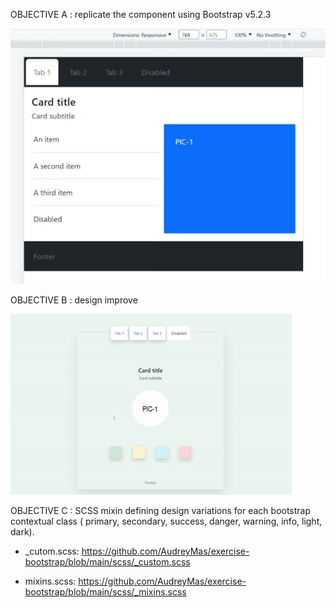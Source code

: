 OBJECTIVE A : replicate the component using Bootstrap v5.2.3

![](https://github.com/AudreyMas/exercise-bootstrap/blob/e0b4f0deeb565fc2d53bdfff71bfac7d61aa288f/objective-A.gif.gif)


OBJECTIVE B : design improve

![](https://github.com/AudreyMas/exercise-bootstrap/blob/2ce26e51ca033dd7f620bf914337fbada52ddd2c/objective-B.gif)


OBJECTIVE C :  SCSS mixin defining design variations for each bootstrap contextual class ( primary, secondary, success, danger, warning, info, light, dark).

* _cutom.scss: https://github.com/AudreyMas/exercise-bootstrap/blob/main/scss/_custom.scss

* mixins.scss: https://github.com/AudreyMas/exercise-bootstrap/blob/main/scss/_mixins.scss